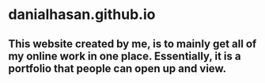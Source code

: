 # danialhasan.github.io
## This website created by me, is to mainly get all of my online work in one place. Essentially, it is a portfolio that people can open up and view. 
